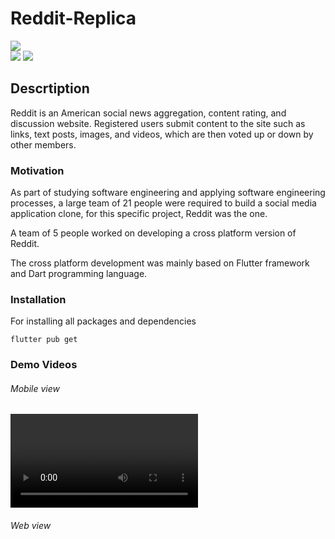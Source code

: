# Reddit-Replica
![](https://download.logo.wine/logo/Reddit/Reddit-Logo.wine.png)
<br>
![](https://storage.googleapis.com/cms-storage-bucket/c823e53b3a1a7b0d36a9.png)
![](https://upload.wikimedia.org/wikipedia/commons/thumb/f/fe/Dart_programming_language_logo.svg/2560px-Dart_programming_language_logo.svg.png)
## Descrtiption

Reddit is an American social news aggregation, content rating, and discussion website. Registered users submit content to the site such as links, text posts, images, and videos, which are then voted up or down by other members.

### Motivation

As part of studying software engineering and applying software engineering processes, a large team of 21 people were required to build a social media application clone, for this specific project, Reddit was the one.

A team of 5 people worked on developing a cross platform version of Reddit. 

The cross platform development was mainly based on Flutter framework and Dart programming language.

### Installation

For installing all packages and dependencies

```
flutter pub get
```

### Demo Videos 

###### Mobile view
![](https://github.com/SarahElzayat/Flutter-Reddit-Clone/blob/master/screenshots/vid1.mp4)

###### Web view
